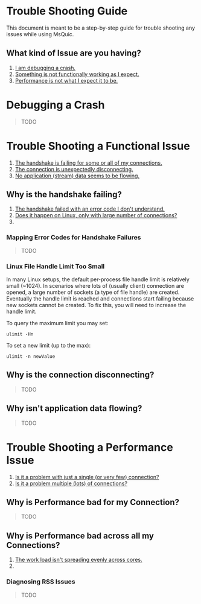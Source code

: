 # Trouble Shooting Guide

This document is meant to be a step-by-step guide for trouble shooting any issues while using MsQuic.

## What kind of Issue are you having?

1. [I am debugging a crash.](#debugging-a-crash)
2. [Something is not functionally working as I expect.](#trouble-shooting-a-functional-issue)
3. [Performance is not what I expect it to be.](#trouble-shooting-a-performance-issue)

# Debugging a Crash

> TODO

# Trouble Shooting a Functional Issue

1. [The handshake is failing for some or all of my connections.](#why-is-the-handshake-failing)
2. [The connection is unexpectedly disconnecting.](#why-is-the-connection-disconnecting)
3. [No application (stream) data seems to be flowing.](#why-isnt-application-data-flowing)

## Why is the handshake failing?

1. [The handshake failed with an error code I don't understand.](#mapping-error-codes-for-handshake-failures)
2. [Does it happen on Linux, only with large number of connections?](#linux-file-handle-limit-too-small)
3.

### Mapping Error Codes for Handshake Failures

> TODO

### Linux File Handle Limit Too Small

In many Linux setups, the default per-process file handle limit is relatively small (~1024). In scenarios where lots of (usually client) connection are opened, a large number of sockets (a type of file handle) are created. Eventually the handle limit is reached and connections start failing because new sockets cannot be created. To fix this, you will need to increase the handle limit.

To query the maximum limit you may set:
```
ulimit -Hn
```

To set a new limit (up to the max):
```
ulimit -n newValue
```

## Why is the connection disconnecting?

> TODO

## Why isn't application data flowing?

> TODO

# Trouble Shooting a Performance Issue

1. [Is it a problem with just a single (or very few) connection?](#why-in-performance-bad-for-my-connection)
2. [Is it a problem multiple (lots) of connections?](#why-is-performance-bad-across-all-my-connections)

## Why is Performance bad for my Connection?

> TODO

## Why is Performance bad across all my Connections?

1. [The work load isn't spreading evenly across cores.](diagnosing-rss-issues)
2.

### Diagnosing RSS Issues

> TODO

